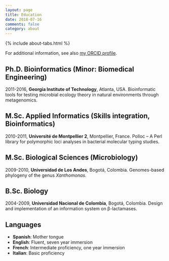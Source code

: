 ```yaml
---
layout: page
title: Education
date: 2018-07-16
comments: false
category: about
---
```


{% include about-tabs.html %}

For additional information, see also [my ORCID profile](http://orcid.org/0000-0001-7603-3093).

## Ph.D. Bioinformatics (Minor: Biomedical Engineering)
2011-2016, **Georgia Institute of Technology**, Atlanta, USA.
Bioinformatic tools for testing microbial  ecology theory in natural environments through metagenomics.

## M.Sc. Applied Informatics (Skills integration, Bioinformatics)
2010-2011, **Université de Montpellier 2**, Montpellier, France.
Polloc – A Perl library for polymorphic loci analyses in bacterial molecular typing studies.


## M.Sc. Biological Sciences (Microbiology)
2009-2010, **Universidad de Los Andes**, Bogotá, Colombia.
Genomes-based phylogeny of the genus *Xanthomonas*.

## B.Sc. Biology
2004-2009, **Universidad Nacional de Colombia**, Bogotá, Colombia.
Design and implementation of an information system on β-lactamases.

## Languages
- **Spanish**: Mother tongue
- **English**: Fluent, seven year immersion
- **French**: Intermediate proficiency, one year immersion
- **Italian**: Basic proficiency
